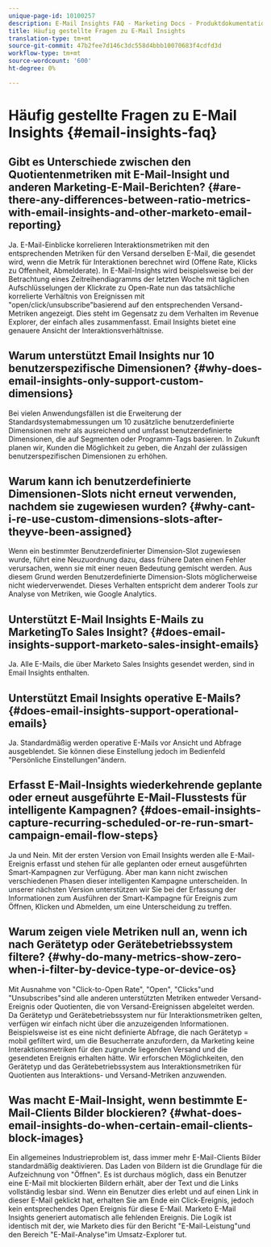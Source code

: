 ```yaml
---
unique-page-id: 10100257
description: E-Mail Insights FAQ - Marketing Docs - Produktdokumentation
title: Häufig gestellte Fragen zu E-Mail Insights
translation-type: tm+mt
source-git-commit: 47b2fee7d146c3dc558d4bbb10070683f4cdfd3d
workflow-type: tm+mt
source-wordcount: '600'
ht-degree: 0%

---
```



# Häufig gestellte Fragen zu E-Mail Insights {#email-insights-faq}

## Gibt es Unterschiede zwischen den Quotientenmetriken mit E-Mail-Insight und anderen Marketing-E-Mail-Berichten? {#are-there-any-differences-between-ratio-metrics-with-email-insights-and-other-marketo-email-reporting}

Ja. E-Mail-Einblicke korrelieren Interaktionsmetriken mit den entsprechenden Metriken für den Versand derselben E-Mail, die gesendet wird, wenn die Metrik für Interaktionen berechnet wird (Offene Rate, Klicks zu Offenheit, Abmelderate). In E-Mail-Insights wird beispielsweise bei der Betrachtung eines Zeitreihendiagramms der letzten Woche mit täglichen Aufschlüsselungen der Klickrate zu Open-Rate nun das tatsächliche korrelierte Verhältnis von Ereignissen mit &quot;open/click/unsubscribe&quot;basierend auf den entsprechenden Versand-Metriken angezeigt. Dies steht im Gegensatz zu dem Verhalten im Revenue Explorer, der einfach alles zusammenfasst. Email Insights bietet eine genauere Ansicht der Interaktionsverhältnisse.

## Warum unterstützt Email Insights nur 10 benutzerspezifische Dimensionen? {#why-does-email-insights-only-support-custom-dimensions}

Bei vielen Anwendungsfällen ist die Erweiterung der Standardsystemabmessungen um 10 zusätzliche benutzerdefinierte Dimensionen mehr als ausreichend und umfasst benutzerdefinierte Dimensionen, die auf Segmenten oder Programm-Tags basieren. In Zukunft planen wir, Kunden die Möglichkeit zu geben, die Anzahl der zulässigen benutzerspezifischen Dimensionen zu erhöhen.

## Warum kann ich benutzerdefinierte Dimensionen-Slots nicht erneut verwenden, nachdem sie zugewiesen wurden? {#why-cant-i-re-use-custom-dimensions-slots-after-theyve-been-assigned}

Wenn ein bestimmter Benutzerdefinierter Dimension-Slot zugewiesen wurde, führt eine Neuzuordnung dazu, dass frühere Daten einen Fehler verursachen, wenn sie mit einer neuen Bedeutung gemischt werden. Aus diesem Grund werden Benutzerdefinierte Dimension-Slots möglicherweise nicht wiederverwendet. Dieses Verhalten entspricht dem anderer Tools zur Analyse von Metriken, wie Google Analytics.

## Unterstützt E-Mail Insights E-Mails zu MarketingTo Sales Insight? {#does-email-insights-support-marketo-sales-insight-emails}

Ja. Alle E-Mails, die über Marketo Sales Insights gesendet werden, sind in Email Insights enthalten.

## Unterstützt Email Insights operative E-Mails? {#does-email-insights-support-operational-emails}

Ja. Standardmäßig werden operative E-Mails vor Ansicht und Abfrage ausgeblendet. Sie können diese Einstellung jedoch im Bedienfeld &quot;Persönliche Einstellungen&quot;ändern.

## Erfasst E-Mail-Insights wiederkehrende geplante oder erneut ausgeführte E-Mail-Flusstests für intelligente Kampagnen? {#does-email-insights-capture-recurring-scheduled-or-re-run-smart-campaign-email-flow-steps}

Ja und Nein. Mit der ersten Version von Email Insights werden alle E-Mail-Ereignis erfasst und stehen für alle geplanten oder erneut ausgeführten Smart-Kampagnen zur Verfügung. Aber man kann nicht zwischen verschiedenen Phasen dieser intelligenten Kampagne unterscheiden. In unserer nächsten Version unterstützen wir Sie bei der Erfassung der Informationen zum Ausführen der Smart-Kampagne für Ereignis zum Öffnen, Klicken und Abmelden, um eine Unterscheidung zu treffen.

## Warum zeigen viele Metriken null an, wenn ich nach Gerätetyp oder Gerätebetriebssystem filtere? {#why-do-many-metrics-show-zero-when-i-filter-by-device-type-or-device-os}

Mit Ausnahme von &quot;Click-to-Open Rate&quot;, &quot;Open&quot;, &quot;Clicks&quot;und &quot;Unsubscribes&quot;sind alle anderen unterstützten Metriken entweder Versand-Ereignis oder Quotienten, die von Versand-Ereignissen abgeleitet werden. Da Gerätetyp und Gerätebetriebssystem nur für Interaktionsmetriken gelten, verfügen wir einfach nicht über die anzuzeigenden Informationen. Beispielsweise ist es eine nicht definierte Abfrage, die nach Gerätetyp = mobil gefiltert wird, um die Besucherrate anzufordern, da Marketing keine Interaktionsmetriken für den zugrunde liegenden Versand und die gesendeten Ereignis erhalten hätte. Wir erforschen Möglichkeiten, den Gerätetyp und das Gerätebetriebssystem aus Interaktionsmetriken für Quotienten aus Interaktions- und Versand-Metriken anzuwenden.

## Was macht E-Mail-Insight, wenn bestimmte E-Mail-Clients Bilder blockieren? {#what-does-email-insights-do-when-certain-email-clients-block-images}

Ein allgemeines Industrieproblem ist, dass immer mehr E-Mail-Clients Bilder standardmäßig deaktivieren. Das Laden von Bildern ist die Grundlage für die Aufzeichnung von &quot;Öffnen&quot;. Es ist durchaus möglich, dass ein Benutzer eine E-Mail mit blockierten Bildern erhält, aber der Text und die Links vollständig lesbar sind. Wenn ein Benutzer dies erlebt und auf einen Link in dieser E-Mail geklickt hat, erhalten Sie am Ende ein Click-Ereignis, jedoch kein entsprechendes Open Ereignis für diese E-Mail. Marketo E-Mail Insights generiert automatisch alle fehlenden Ereignis. Die Logik ist identisch mit der, wie Marketo dies für den Bericht &quot;E-Mail-Leistung&quot;und den Bereich &quot;E-Mail-Analyse&quot;im Umsatz-Explorer tut.
